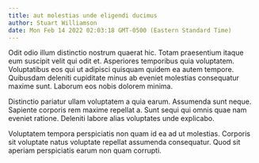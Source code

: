 ```yaml
---
title: aut molestias unde eligendi ducimus
author: Stuart Williamson
date: Mon Feb 14 2022 02:03:18 GMT-0500 (Eastern Standard Time)
---
```

Odit odio illum distinctio nostrum quaerat hic. Totam praesentium itaque eum suscipit velit qui odit et. Asperiores temporibus quia voluptatem. Voluptatibus eos qui ut adipisci quisquam quidem ea autem tempore. Quibusdam deleniti cupiditate minus ab eveniet molestias consequatur maxime sunt. Laborum eos nobis dolorem minima.

 Distinctio pariatur ullam voluptatem a quia earum. Assumenda sunt neque. Sapiente corporis rem maxime repellat a. Sunt sequi qui omnis quae nam eveniet ratione. Deleniti labore alias voluptates unde explicabo.

 Voluptatem tempora perspiciatis non quam id ea ad ut molestias. Corporis sit voluptate natus voluptate repellat assumenda consequatur. Quod sit aperiam perspiciatis earum non quam corrupti.